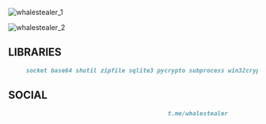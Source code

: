 ![whalestealer_1](https://github.com/MehdiKamber/whalestealer/assets/150480101/30a367ff-0bb3-4985-9e26-47609ccba12a)

![whalestealer_2](https://github.com/MehdiKamber/whalestealer/assets/150480101/ea408248-1abb-48e2-9634-2b74d8f61963)

## LIBRARIES
```markdown
     socket base64 shutil zipfile sqlite3 pycrypto subprocess win32crypt pycryptodome customtkinter
```

## SOCIAL
```markdown
                                             t.me/whalestealer
```
